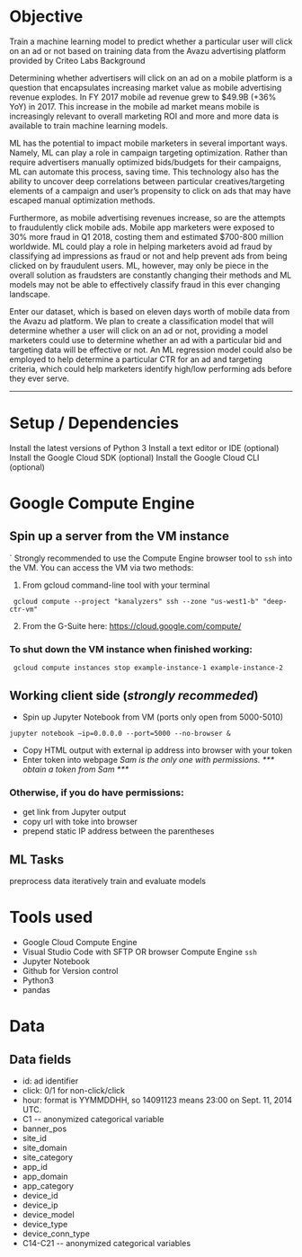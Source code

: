 # Objective
Train a machine learning model to predict whether a particular user will click on an ad or not based on training data from the Avazu advertising platform provided by Criteo Labs 
Background

Determining whether advertisers will click on an ad on a mobile platform is a question that encapsulates increasing market value as mobile advertising revenue explodes. In FY 2017 mobile ad revenue grew to $49.9B (+36% YoY) in 2017. This increase in the mobile ad market means mobile is increasingly relevant to overall marketing ROI and more and more data is available to train machine learning models. 

ML has the potential to impact mobile marketers in several important ways. Namely, ML can play a role in campaign targeting optimization. Rather than require advertisers manually optimized bids/budgets for their campaigns, ML can automate this process, saving time.  This technology also has the ability to uncover deep correlations between particular creatives/targeting elements of a campaign and user’s propensity to click on ads that may have escaped manual optimization methods.

Furthermore, as mobile advertising revenues increase, so are the attempts to fraudulently click  mobile ads. Mobile app marketers were exposed to 30% more fraud in Q1 2018, costing them and estimated $700-800 million worldwide. ML could play a role in helping marketers avoid ad fraud by classifying ad impressions as fraud or not and help prevent ads from being clicked on by fraudulent users. ML, however, may only be piece in the overall solution as fraudsters are constantly changing their methods and ML models may not be able to effectively classify fraud in this ever changing landscape. 

Enter our dataset, which is based on eleven days worth of mobile data from the Avazu ad platform. We plan to create a classification model that will determine whether a user will click on an ad or not,  providing a model marketers could use to determine whether an ad with a particular bid and targeting data will be effective or not. An ML regression model could also be employed to help determine a particular CTR for an ad and targeting criteria, which could help marketers identify high/low performing ads before they ever serve.

--------------------------------------

# Setup / Dependencies
Install the latest versions of Python 3
Install a text editor or IDE (optional)
Install the Google Cloud SDK (optional)
Install the Google Cloud CLI (optional)


# Google Compute Engine 
## Spin up a server from the VM instance
`
Strongly recommended to use the Compute Engine browser tool to ```ssh``` into the VM. You can access the VM via two methods:

1) From gcloud command-line tool with your terminal
```
 gcloud compute --project "kanalyzers" ssh --zone "us-west1-b" "deep-ctr-vm"
```
2) From the G-Suite here: https://cloud.google.com/compute/
 
### To shut down the VM instance when finished working:
```
 gcloud compute instances stop example-instance-1 example-instance-2
```
## Working client side (_strongly recommeded_)

-  Spin up Jupyter Notebook from VM (ports only open from 5000-5010)

```
jupyter notebook —ip=0.0.0.0 --port=5000 --no-browser &
```

-  Copy HTML output with external ip address into browser with your token
-  Enter token into webpage _Sam is the only one with permissions. *** obtain a token from Sam ***_ 


### Otherwise, if you do have permissions:
-  get link from Jupyter output 
-  copy url with toke into browser 
-  prepend static IP address between the parentheses


## ML Tasks 
preprocess data
iteratively train and evaluate models

# Tools used
* Google Cloud Compute Engine
* Visual Studio Code with SFTP OR browser Compute Engine ```ssh```
* Jupyter Notebook
* Github for Version control
* Python3
* pandas

# Data

## Data fields
 - id: ad identifier
 - click: 0/1 for non-click/click
 - hour: format is YYMMDDHH, so 14091123 means 23:00 on Sept. 11, 2014 UTC.
 - C1 -- anonymized categorical variable
 - banner_pos
 - site_id
 - site_domain
 - site_category
 - app_id
 - app_domain
 - app_category
 - device_id
 - device_ip
 - device_model
 - device_type
 - device_conn_type
 - C14-C21 -- anonymized categorical variables

